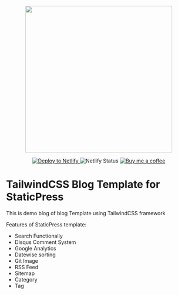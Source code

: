 <p align="center">
  <a href="https://staticpress.io">
    <img src="https://staticpress.io/assets/images/logo-large.png" width="400" />
  </a>
</p>

<p align="center">

  <a href="https://app.netlify.com/start/deploy?repository=https://github.com/sanampatel/staticpress-bootstrap4-blog">
    <img src="https://www.netlify.com/img/deploy/button.svg" alt="Deploy to Netlify" />
  </a> 

  <img src="https://api.netlify.com/api/v1/badges/2e8e0f19-befd-48c3-ae18-1373d3c384d5/deploy-status" alt="Netlify Status" />

  <a href="https://www.buymeacoffee.com/sanam">
    <img src="https://bmc-cdn.nyc3.digitaloceanspaces.com/BMC-button-images/custom_images/orange_img.png" alt="Buy me a coffee" />
  </a>

</p>
 
# TailwindCSS Blog Template for StaticPress

This is demo blog of blog Template using TailwindCSS framework

Features of StaticPress template: 
  - Search Functionally
  - Disqus Comment System
  - Google Analytics
  - Datewise sorting
  - Git Image
  - RSS Feed
  - Sitemap
  - Category
  - Tag